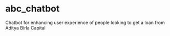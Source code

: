 # abc_chatbot
Chatbot for enhancing user experience of people looking to get a loan from Aditya Birla Capital
